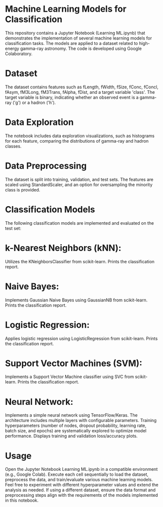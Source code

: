 # Machine Learning Models for Classification
This repository contains a Jupyter Notebook (Learning ML.ipynb) that demonstrates the implementation of several machine learning models for classification tasks. The models are applied to a dataset related to high-energy gamma-ray astronomy. The code is developed using Google Colaboratory.

# Dataset
The dataset contains features such as fLength, fWidth, fSize, fConc, fConcl, fAsym, fM3Long, fM3Trans, fAlpha, fDist, and a target variable 'class'. The target variable is binary, indicating whether an observed event is a gamma-ray ('g') or a hadron ('h').

# Data Exploration
The notebook includes data exploration visualizations, such as histograms for each feature, comparing the distributions of gamma-ray and hadron classes.

# Data Preprocessing
The dataset is split into training, validation, and test sets. The features are scaled using StandardScaler, and an option for oversampling the minority class is provided.

# Classification Models
The following classification models are implemented and evaluated on the test set:

# k-Nearest Neighbors (kNN):

Utilizes the KNeighborsClassifier from scikit-learn.
Prints the classification report.

# Naive Bayes:

Implements Gaussian Naive Bayes using GaussianNB from scikit-learn.
Prints the classification report.

# Logistic Regression:

Applies logistic regression using LogisticRegression from scikit-learn.
Prints the classification report.

# Support Vector Machines (SVM):

Implements a Support Vector Machine classifier using SVC from scikit-learn.
Prints the classification report.

# Neural Network:

Implements a simple neural network using TensorFlow/Keras.
The architecture includes multiple layers with configurable parameters.
Training hyperparameters (number of nodes, dropout probability, learning rate, batch size, and epochs) are systematically explored to optimize model performance.
Displays training and validation loss/accuracy plots.

# Usage
Open the Jupyter Notebook Learning ML.ipynb in a compatible environment (e.g., Google Colab).
Execute each cell sequentially to load the dataset, preprocess the data, and train/evaluate various machine learning models.
Feel free to experiment with different hyperparameter values and extend the analysis as needed. If using a different dataset, ensure the data format and preprocessing steps align with the requirements of the models implemented in this notebook.
